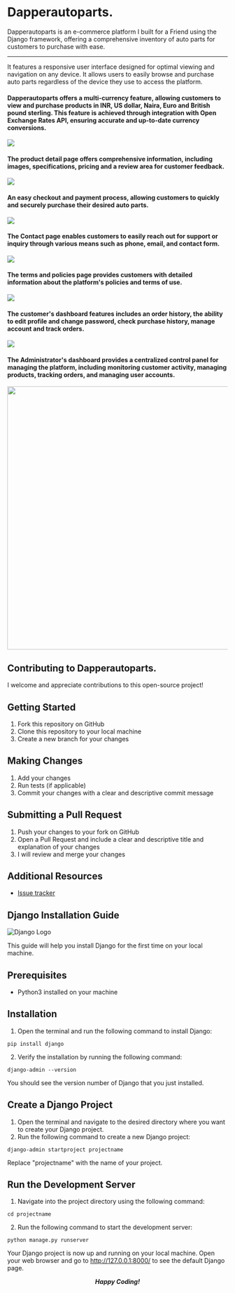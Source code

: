 # Dapperautoparts.
 Dapperautoparts is an e-commerce platform I built for a Friend using the Django framework, offering a comprehensive inventory of auto parts for customers to purchase with ease.
<hr>
<p>It features a responsive user interface designed for optimal viewing and navigation on any device. It allows users to easily browse and purchase auto parts regardless of the device they use to access the platform.</p>

<h4>Dapperautoparts offers a multi-currency feature, allowing customers to view and purchase products in INR, US dollar, Naira, Euro and British pound sterling. This feature is achieved through integration with Open Exchange Rates API, ensuring accurate and up-to-date currency conversions.</h4>
<img src="https://user-images.githubusercontent.com/89584431/213954526-bd40a48c-869a-4955-96ee-08f01c702642.gif">

<h4>The product detail page offers comprehensive information, including images, specifications, pricing and a review area for customer feedback.</h4>
<img src="https://user-images.githubusercontent.com/89584431/213955913-02b0d3b9-5fc4-4468-913f-ce19e201a4c8.gif">

<h4>An easy checkout and payment process, allowing customers to quickly and securely purchase their desired auto parts.</h4>
<img src="https://user-images.githubusercontent.com/89584431/213957513-0891dd3d-164d-4423-98b7-e949cb678303.gif">

<h4>The Contact page enables customers to easily reach out for support or inquiry through various means such as phone, email, and contact form.</h4>
<img src="https://user-images.githubusercontent.com/89584431/213958153-09920253-0743-4d66-aaca-4afcc0f7760c.gif">

<h4>The terms and policies page provides customers with detailed information about the platform's policies and terms of use.</h4>
<img src="https://user-images.githubusercontent.com/89584431/213958610-03230b89-9966-4a3d-adf0-17e3f99aea75.gif">

<h4>The customer's dashboard features includes an order history, the ability to edit profile and change password, check purchase history, manage account and track orders.</h4>
<img src="https://user-images.githubusercontent.com/89584431/213959288-43ae408f-e011-43ef-958b-378f1363dfbb.gif">

<h4>The Administrator's dashboard provides a centralized control panel for managing the platform, including monitoring customer activity, managing products, tracking orders, and managing user accounts.</h4>
<img src="https://user-images.githubusercontent.com/89584431/213959587-b33975d1-07a8-44c0-b586-0e6226ad0403.png" width="600">

## Contributing to Dapperautoparts.
I welcome and appreciate contributions to this open-source project!

## Getting Started
1. Fork this repository on GitHub
2. Clone this repository to your local machine
3. Create a new branch for your changes

## Making Changes
1. Add your changes
2. Run tests (if applicable)
3. Commit your changes with a clear and descriptive commit message

## Submitting a Pull Request
1. Push your changes to your fork on GitHub
2. Open a Pull Request and include a clear and descriptive title and explanation of your changes
3. I will review and merge your changes

## Additional Resources
- [Issue tracker](https://github.com/DonGuillotine/auto-sales/issues)


## Django Installation Guide

![Django Logo](https://www.djangoproject.com/m/img/logos/django-logo-negative.png)

This guide will help you install Django for the first time on your local machine.

## Prerequisites
- Python3 installed on your machine

## Installation
1. Open the terminal and run the following command to install Django:

```
pip install django
```

2. Verify the installation by running the following command:
```
django-admin --version
```

You should see the version number of Django that you just installed.

## Create a Django Project
1. Open the terminal and navigate to the desired directory where you want to create your Django project.
2. Run the following command to create a new Django project:
```
django-admin startproject projectname
```
Replace "projectname" with the name of your project.

## Run the Development Server
1. Navigate into the project directory using the following command:
```
cd projectname
```
2. Run the following command to start the development server:
```
python manage.py runserver
```

Your Django project is now up and running on your local machine. Open your web browser and go to http://127.0.0.1:8000/ to see the default Django page.

<p align="center">
<b><i>Happy Coding!</i></b>
</p>
